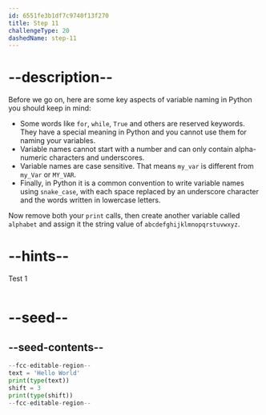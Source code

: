 ```yaml
---
id: 6551fe3b1df7c9740f13f270
title: Step 11
challengeType: 20
dashedName: step-11
---
```


# --description--

Before we go on, here are some key aspects of variable naming in Python you should keep in mind:

- Some words like `for`, `while`, `True` and others are reserved keywords. They have a special meaning in Python and you cannot use them for naming your variables.
- Variable names cannot start with a number and can only contain alpha-numeric characters and underscores.
- Variable names are case sensitive. That means `my_var` is different from `my_Var` or `MY_VAR`.
- Finally, in Python it is a common convention to write variable names using `snake_case`, with each space replaced by an underscore character and the words written in lowercase letters.

Now remove both your `print` calls, then create another variable called `alphabet` and assign it the string value of `abcdefghijklmnopqrstuvwxyz`.

# --hints--

Test 1

```js

```

# --seed--

## --seed-contents--

```py
--fcc-editable-region--
text = 'Hello World'
print(type(text))
shift = 3
print(type(shift))
--fcc-editable-region--
```
